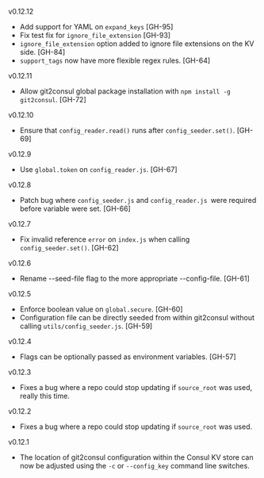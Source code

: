 v0.12.12
* Add support for YAML on `expand_keys` [GH-95]
* Fix test fix for `ignore_file_extension` [GH-93]
*  `ignore_file_extension` option added to ignore file extensions on the KV side. [GH-84]
* `support_tags` now have more flexible regex rules. [GH-64]

v0.12.11

* Allow git2consul global package installation with `npm install -g git2consul`. [GH-72]

v0.12.10

* Ensure that `config_reader.read()` runs after `config_seeder.set()`. [GH-69]

v0.12.9

* Use `global.token` on `config_reader.js`. [GH-67]

v0.12.8

* Patch bug where `config_seeder.js` and `config_reader.js `were required before variable were set. [GH-66]

v0.12.7

* Fix invalid reference `error` on `index.js` when calling `config_seeder.set()`. [GH-62]

v0.12.6

* Rename --seed-file flag to the more appropriate --config-file. [GH-61]

v0.12.5

* Enforce boolean value on `global.secure`. [GH-60]
* Configuration file can be directly seeded from within git2consul without calling `utils/config_seeder.js`. [GH-59]

v0.12.4

* Flags can be optionally passed as environment variables. [GH-57]

v0.12.3

* Fixes a bug where a repo could stop updating if `source_root` was used, really this time.

v0.12.2

* Fixes a bug where a repo could stop updating if `source_root` was used.

v0.12.1

* The location of git2consul configuration within the Consul KV store can now be adjusted using the `-c` or `--config_key` command line switches.
